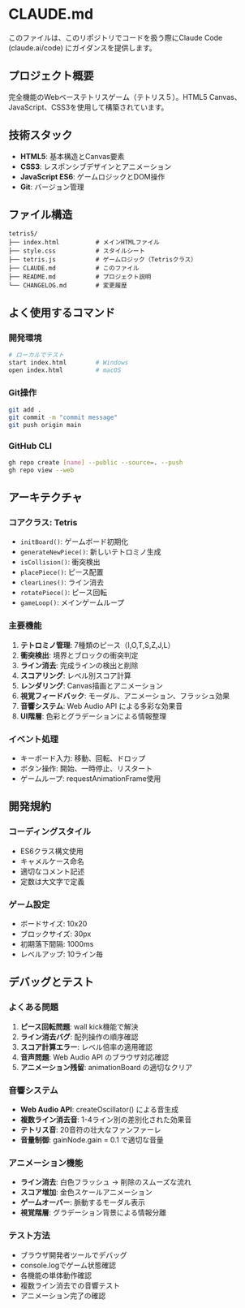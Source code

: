 # CLAUDE.md

このファイルは、このリポジトリでコードを扱う際にClaude Code (claude.ai/code) にガイダンスを提供します。

## プロジェクト概要

完全機能のWebベーステトリスゲーム（テトリス５）。HTML5 Canvas、JavaScript、CSS3を使用して構築されています。

## 技術スタック

- **HTML5**: 基本構造とCanvas要素
- **CSS3**: レスポンシブデザインとアニメーション
- **JavaScript ES6**: ゲームロジックとDOM操作
- **Git**: バージョン管理

## ファイル構造

```
tetris5/
├── index.html          # メインHTMLファイル
├── style.css           # スタイルシート
├── tetris.js           # ゲームロジック（Tetrisクラス）
├── CLAUDE.md           # このファイル
├── README.md           # プロジェクト説明
└── CHANGELOG.md        # 変更履歴
```

## よく使用するコマンド

### 開発環境
```bash
# ローカルでテスト
start index.html        # Windows
open index.html         # macOS
```

### Git操作
```bash
git add .
git commit -m "commit message"
git push origin main
```

### GitHub CLI
```bash
gh repo create [name] --public --source=. --push
gh repo view --web
```

## アーキテクチャ

### コアクラス: Tetris
- `initBoard()`: ゲームボード初期化
- `generateNewPiece()`: 新しいテトロミノ生成
- `isCollision()`: 衝突検出
- `placePiece()`: ピース配置
- `clearLines()`: ライン消去
- `rotatePiece()`: ピース回転
- `gameLoop()`: メインゲームループ

### 主要機能
1. **テトロミノ管理**: 7種類のピース（I,O,T,S,Z,J,L）
2. **衝突検出**: 境界とブロックの衝突判定
3. **ライン消去**: 完成ラインの検出と削除
4. **スコアリング**: レベル別スコア計算
5. **レンダリング**: Canvas描画とアニメーション
6. **視覚フィードバック**: モーダル、アニメーション、フラッシュ効果
7. **音響システム**: Web Audio API による多彩な効果音
8. **UI階層**: 色彩とグラデーションによる情報整理

### イベント処理
- キーボード入力: 移動、回転、ドロップ
- ボタン操作: 開始、一時停止、リスタート
- ゲームループ: requestAnimationFrame使用

## 開発規約

### コーディングスタイル
- ES6クラス構文使用
- キャメルケース命名
- 適切なコメント記述
- 定数は大文字で定義

### ゲーム設定
- ボードサイズ: 10x20
- ブロックサイズ: 30px
- 初期落下間隔: 1000ms
- レベルアップ: 10ライン毎

## デバッグとテスト

### よくある問題
1. **ピース回転問題**: wall kick機能で解決
2. **ライン消去バグ**: 配列操作の順序確認
3. **スコア計算エラー**: レベル倍率の適用確認
4. **音声問題**: Web Audio API のブラウザ対応確認
5. **アニメーション残留**: animationBoard の適切なクリア

### 音響システム
- **Web Audio API**: createOscillator() による音生成
- **複数ライン消去音**: 1-4ライン別の差別化された効果音
- **テトリス音**: 20音符の壮大なファンファーレ
- **音量制御**: gainNode.gain = 0.1 で適切な音量

### アニメーション機能
- **ライン消去**: 白色フラッシュ → 削除のスムーズな流れ
- **スコア増加**: 金色スケールアニメーション
- **ゲームオーバー**: 脈動するモーダル表示
- **視覚階層**: グラデーション背景による情報分離

### テスト方法
- ブラウザ開発者ツールでデバッグ
- console.logでゲーム状態確認
- 各機能の単体動作確認
- 複数ライン消去での音響テスト
- アニメーション完了の確認